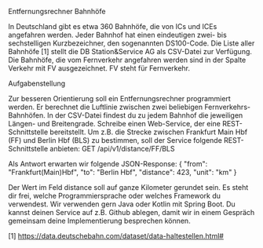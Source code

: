 Entfernungsrechner Bahnhöfe

In Deutschland gibt es etwa 360 Bahnhöfe, die von ICs und ICEs angefahren werden. Jeder Bahnhof hat
einen eindeutigen zwei- bis sechstelligen Kurzbezeichner, den sogenannten DS100-Code. Die Liste aller
Bahnhöfe [1] stellt die DB Station&Service AG als CSV-Datei zur Verfügung. Die Bahnhöfe, die vom
Fernverkehr angefahren werden sind in der Spalte Verkehr mit FV ausgezeichnet. FV steht für Fernverkehr.


Aufgabenstellung

Zur besseren Orientierung soll ein Entfernungsrechner programmiert werden. Er berechnet die Luftlinie
zwischen zwei beliebigen Fernverkehrs-Bahnhöfen. In der CSV-Datei findest du zu jedem Bahnhof die
jeweiligen Längen- und Breitengrade.
Schreibe einen Web-Service, der eine REST-Schnittstelle bereitstellt. Um z.B. die Strecke zwischen
Frankfurt Main Hbf (FF) und Berlin Hbf (BLS) zu bestimmen, soll der Service folgende REST-Schnittstelle
anbieten:
GET /api/v1/distance/FF/BLS

Als Antwort erwarten wir folgende JSON-Response:
{
"from": "Frankfurt(Main)Hbf",
"to": "Berlin Hbf",
"distance": 423,
"unit": "km"
}

Der Wert im Feld distance soll auf ganze Kilometer gerundet sein.
Es steht dir frei, welche Programmiersprache oder welches Framework du verwendest. Wir verwenden gern
Java oder Kotlin mit Spring Boot.
Du kannst deinen Service auf z.B. Github ablegen, damit wir in einem Gespräch gemeinsam deine
Implementierung besprechen können.

[1] https://data.deutschebahn.com/dataset/data-haltestellen.html#